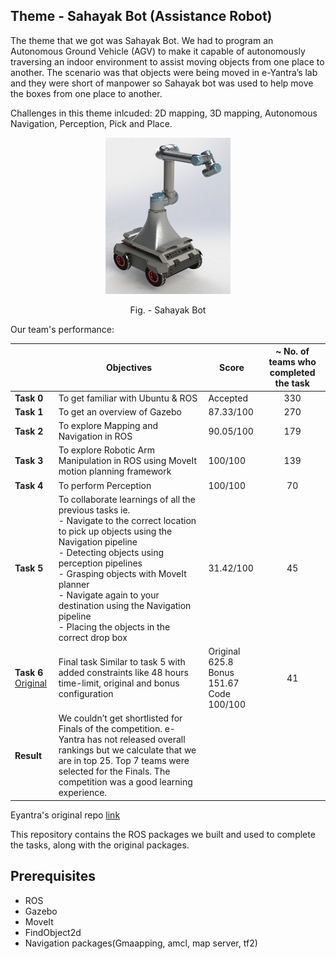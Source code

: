 ## Theme - Sahayak Bot (Assistance Robot)

The theme that we got was Sahayak Bot. We had to program an Autonomous Ground Vehicle (AGV) to make it capable of autonomously traversing an indoor environment to assist moving objects from one place to another. The scenario was that objects were being moved in e-Yantra’s lab and they were short of manpower so Sahayak bot was used to help move the boxes from one place to another.

Challenges in this theme inlcuded: 2D mapping, 3D mapping, Autonomous Navigation, Perception, Pick and Place.

<p align="center">
<img src="SB1.png" alt="SB"
	title="Sahayak Bot" width="200" height="250" />
</p>
<p align = "center">
Fig. - Sahayak Bot
</p>

<!-- ![SB1](https://user-images.githubusercontent.com/52562790/122603360-d65a2780-d091-11eb-8ff2-48432c7481fe.png) -->

Our team's performance:

|               | Objectives                                                                                                                                                                                                                                                                                                                                                                  | Score                                             | ~ No. of teams who completed the task |
|---------------|-----------------------------------------------------------------------------------------------------------------------------------------------------------------------------------------------------------------------------------------------------------------------------------------------------------------------------------------------------------------------------|---------------------------------------------------|:-------------------------------------:|
| <b>Task 0</b> | To get familiar with Ubuntu & ROS                                                                                                                                                                                                                                                                                                                                           |                      Accepted                     |                  330                  |
| <b>Task 1</b> | To get an overview of Gazebo                                                                                                                                                                                                                                                                                                                                                |                     87.33/100                     |                  270                  |
| <b>Task 2</b> | To explore Mapping and Navigation in ROS                                                                                                                                                                                                                                                                                                                                    |                     90.05/100                     |                  179                  |
| <b>Task 3</b> | To explore Robotic Arm Manipulation in ROS using MoveIt motion planning framework                                                                                                                                                                                                                                                                                           |                      100/100                      |                  139                  |
| <b>Task 4</b> | To perform Perception                                                                                                                                                                                                                                                                                                                                                       |                      100/100                      |                   70                  |
| <b>Task 5</b> | To collaborate learnings of all the previous tasks ie.<br />- Navigate to the correct location to pick up objects  using the Navigation pipeline<br />- Detecting objects using perception pipelines<br />- Grasping objects with MoveIt planner<br />- Navigate again to your destination using the Navigation pipeline<br />- Placing the objects in the correct drop box |                     31.42/100                     |                   45                  |
| <b>Task 6</b> [Original](https://youtu.be/9-B2YUj1zHM) | Final task Similar to task 5 with added constraints like 48 hours time-limit, original and bonus configuration                                                                                                                                                                                                                                                              | Original 625.8<br/>Bonus 151.67 <br/>Code 100/100 |                   41                  |
| <b>Result</b> | We couldn’t get shortlisted for Finals of the competition. e-Yantra has not released overall rankings but we calculate that we are in top 25. Top 7 teams were selected for the Finals. The competition was a good learning experience.                                                                                                                                     |                                                   |                                       |

Eyantra's original repo [link](https://github.com/vishalgpt579/sahayak_bot)

This repository contains the ROS packages we built and used to complete the tasks, along with the original packages.

## Prerequisites
- ROS
- Gazebo
- MoveIt
- FindObject2d
- Navigation packages(Gmaapping, amcl, map server, tf2)
